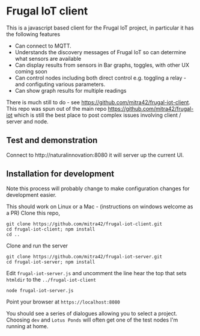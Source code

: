 # Frugal IoT client

This is a javascript based client for the Frugal IoT project, in particular it has the 
following features

* Can connect to MQTT.
* Understands the discovery messages of Frugal IoT so can determine what sensors are available
* Can display results from sensors in Bar graphs, toggles, with other UX coming soon
* Can control nodes including both direct control
  e.g. toggling a relay - and configuting various parameters.
* Can show graph results for multiple readings

There is much still to do - see https://github.com/mitra42/frugal-iot-client. 
This repo was spun out of the main repo https://github.com/mitra42/frugal-iot 
which is still the best place to post complex issues involving client / server and node. 

## Test and demonstration

Connect to http://naturalinnovation:8080  it will server up the current UI.

## Installation for development

Note this process will probably change to make configuration changes for development easier.

This should work on Linux or a Mac - (instructions on windows welcome as a PR)
Clone this repo, 
```
git clone https://github.com/mitra42/frugal-iot-client.git
cd frugal-iot-client; npm install
cd ..
```
Clone and run the server
```
git clone https://github.com/mitra42/frugal-iot-server.git
cd frugal-iot-server; npm install
```
Edit `frugal-iot-server.js` and uncomment the line hear the top
that sets `htmldir` to the `../frugal-iot-client`
```
node frugal-iot-server.js
```
Point your browser at `https://localhost:8080`

You should see a series of dialogues allowing you to select a project.
Choosing `dev` and `Lotus Ponds` will often get one of the test nodes I'm running at home.



